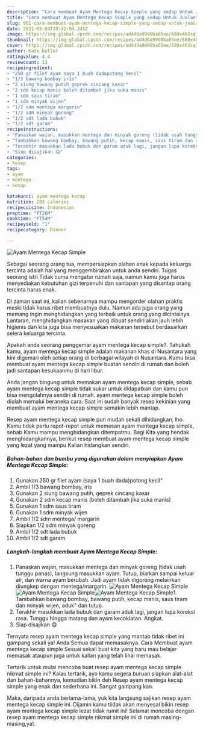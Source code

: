 ```yaml
---
description: "Cara membuat Ayam Mentega Kecap Simple yang sedap Untuk Jualan"
title: "Cara membuat Ayam Mentega Kecap Simple yang sedap Untuk Jualan"
slug: 901-cara-membuat-ayam-mentega-kecap-simple-yang-sedap-untuk-jualan
date: 2021-05-04T19:42:04.345Z
image: https://img-global.cpcdn.com/recipes/ad4d0a9998ba65ee/680x482cq70/ayam-mentega-kecap-simple-foto-resep-utama.jpg
thumbnail: https://img-global.cpcdn.com/recipes/ad4d0a9998ba65ee/680x482cq70/ayam-mentega-kecap-simple-foto-resep-utama.jpg
cover: https://img-global.cpcdn.com/recipes/ad4d0a9998ba65ee/680x482cq70/ayam-mentega-kecap-simple-foto-resep-utama.jpg
author: Kate Keller
ratingvalue: 4.4
reviewcount: 13
recipeingredient:
- "250 gr filet ayam saya 1 buah dadapotong kecil"
- "1/3 bawang bombay iris"
- "2 siung bawang putih geprek cincang kasar"
- "2 sdm kecap manis boleh ditambah jika suka manis"
- "1 sdm saus tiram"
- "1 sdm minyak wijen"
- "1/2 sdm mentega margarin"
- "1/2 sdm minyak goreng"
- "1/2 sdt lada bubuk"
- "1/2 sdt garam"
recipeinstructions:
- "Panaskan wajan, masukkan mentega dan minyak goreng (tidak usah tunggu panas), langsung masukkan ayam. Tutup, biarkan sampai keluar air, dan warna ayam berubah. Jadi ayam tidak digoreng melainkan diungkep dengan mentega/margarin."
- "Tambahkan bawang bombay, bawang putih, kecap manis, saus tiram dan minyak wijen, aduk&#34; dan tutup."
- "Terakhir masukkan lada bubuk dan garam aduk lagi, jangan lupa koreksi rasa. Tunggu hingga matang dan ayam kecoklatan. Angkat."
- "Siap disajikan 😋"
categories:
- Resep
tags:
- ayam
- mentega
- kecap

katakunci: ayam mentega kecap 
nutrition: 203 calories
recipecuisine: Indonesian
preptime: "PT26M"
cooktime: "PT54M"
recipeyield: "1"
recipecategory: Dinner

---
```



![Ayam Mentega Kecap Simple](https://img-global.cpcdn.com/recipes/ad4d0a9998ba65ee/680x482cq70/ayam-mentega-kecap-simple-foto-resep-utama.jpg)

Sebagai seorang orang tua, mempersiapkan olahan enak kepada keluarga tercinta adalah hal yang menggembirakan untuk anda sendiri. Tugas seorang istri Tidak cuma mengatur rumah saja, namun kamu juga harus menyediakan kebutuhan gizi terpenuhi dan santapan yang disantap orang tercinta harus enak.

Di zaman  saat ini, kalian sebenarnya mampu mengorder olahan praktis meski tidak harus ribet membuatnya dulu. Namun ada juga orang yang memang ingin menghidangkan yang terbaik untuk orang yang dicintainya. Lantaran, menghidangkan masakan yang dibuat sendiri akan jauh lebih higienis dan kita juga bisa menyesuaikan makanan tersebut berdasarkan selera keluarga tercinta. 



Apakah anda seorang penggemar ayam mentega kecap simple?. Tahukah kamu, ayam mentega kecap simple adalah makanan khas di Nusantara yang kini digemari oleh setiap orang di berbagai wilayah di Nusantara. Kamu bisa membuat ayam mentega kecap simple buatan sendiri di rumah dan boleh jadi santapan kesukaanmu di hari libur.

Anda jangan bingung untuk memakan ayam mentega kecap simple, sebab ayam mentega kecap simple tidak sukar untuk didapatkan dan kamu pun bisa mengolahnya sendiri di rumah. ayam mentega kecap simple boleh diolah memalui beraneka cara. Saat ini sudah banyak resep kekinian yang membuat ayam mentega kecap simple semakin lebih mantap.

Resep ayam mentega kecap simple pun mudah sekali dihidangkan, lho. Kamu tidak perlu repot-repot untuk memesan ayam mentega kecap simple, sebab Kamu mampu menghidangkan ditempatmu. Bagi Kita yang hendak menghidangkannya, berikut resep membuat ayam mentega kecap simple yang lezat yang mampu Kalian hidangkan sendiri.

<!--inarticleads1-->

##### Bahan-bahan dan bumbu yang digunakan dalam menyiapkan Ayam Mentega Kecap Simple:

1. Gunakan 250 gr filet ayam (saya 1 buah dada)potong kecil&#34;
1. Ambil 1/3 bawang bombay, iris
1. Gunakan 2 siung bawang putih, geprek cincang kasar
1. Gunakan 2 sdm kecap manis (boleh ditambah jika suka manis)
1. Gunakan 1 sdm saus tiram
1. Gunakan 1 sdm minyak wijen
1. Ambil 1/2 sdm mentega/ margarin
1. Siapkan 1/2 sdm minyak goreng
1. Ambil 1/2 sdt lada bubuk
1. Ambil 1/2 sdt garam




<!--inarticleads2-->

##### Langkah-langkah membuat Ayam Mentega Kecap Simple:

1. Panaskan wajan, masukkan mentega dan minyak goreng (tidak usah tunggu panas), langsung masukkan ayam. Tutup, biarkan sampai keluar air, dan warna ayam berubah. Jadi ayam tidak digoreng melainkan diungkep dengan mentega/margarin.
<img src="https://img-global.cpcdn.com/steps/6d614f554f1e63cc/160x128cq70/ayam-mentega-kecap-simple-langkah-memasak-1-foto.jpg" alt="Ayam Mentega Kecap Simple"><img src="https://img-global.cpcdn.com/steps/ecc46502f9865c52/160x128cq70/ayam-mentega-kecap-simple-langkah-memasak-1-foto.jpg" alt="Ayam Mentega Kecap Simple"><img src="https://img-global.cpcdn.com/steps/ae34ea598e63a288/160x128cq70/ayam-mentega-kecap-simple-langkah-memasak-1-foto.jpg" alt="Ayam Mentega Kecap Simple">1. Tambahkan bawang bombay, bawang putih, kecap manis, saus tiram dan minyak wijen, aduk&#34; dan tutup.
1. Terakhir masukkan lada bubuk dan garam aduk lagi, jangan lupa koreksi rasa. Tunggu hingga matang dan ayam kecoklatan. Angkat.
1. Siap disajikan 😋




Ternyata resep ayam mentega kecap simple yang mantab tidak ribet ini gampang sekali ya! Anda Semua dapat memasaknya. Cara Membuat ayam mentega kecap simple Sesuai sekali buat kita yang baru mau belajar memasak ataupun juga untuk kalian yang telah lihai memasak.

Tertarik untuk mulai mencoba buat resep ayam mentega kecap simple nikmat simple ini? Kalau tertarik, ayo kamu segera buruan siapkan alat-alat dan bahan-bahannya, kemudian bikin deh Resep ayam mentega kecap simple yang enak dan sederhana ini. Sangat gampang kan. 

Maka, daripada anda berlama-lama, yuk kita langsung sajikan resep ayam mentega kecap simple ini. Dijamin kamu tiidak akan menyesal bikin resep ayam mentega kecap simple lezat tidak rumit ini! Selamat mencoba dengan resep ayam mentega kecap simple nikmat simple ini di rumah masing-masing,ya!.

